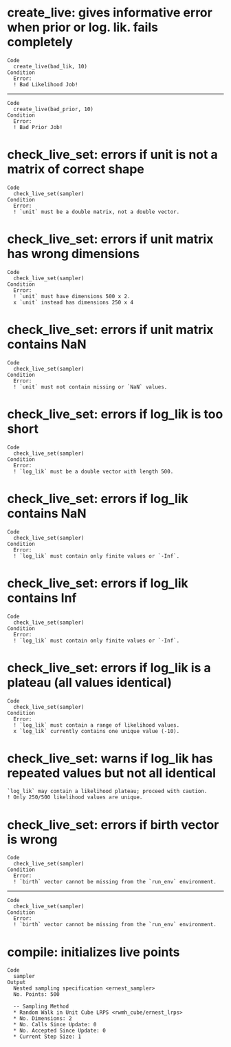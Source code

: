 # create_live: gives informative error when prior or log. lik. fails completely

    Code
      create_live(bad_lik, 10)
    Condition
      Error:
      ! Bad Likelihood Job!

---

    Code
      create_live(bad_prior, 10)
    Condition
      Error:
      ! Bad Prior Job!

# check_live_set: errors if unit is not a matrix of correct shape

    Code
      check_live_set(sampler)
    Condition
      Error:
      ! `unit` must be a double matrix, not a double vector.

# check_live_set: errors if unit matrix has wrong dimensions

    Code
      check_live_set(sampler)
    Condition
      Error:
      ! `unit` must have dimensions 500 x 2.
      x `unit` instead has dimensions 250 x 4

# check_live_set: errors if unit matrix contains NaN

    Code
      check_live_set(sampler)
    Condition
      Error:
      ! `unit` must not contain missing or `NaN` values.

# check_live_set: errors if log_lik is too short

    Code
      check_live_set(sampler)
    Condition
      Error:
      ! `log_lik` must be a double vector with length 500.

# check_live_set: errors if log_lik contains NaN

    Code
      check_live_set(sampler)
    Condition
      Error:
      ! `log_lik` must contain only finite values or `-Inf`.

# check_live_set: errors if log_lik contains Inf

    Code
      check_live_set(sampler)
    Condition
      Error:
      ! `log_lik` must contain only finite values or `-Inf`.

# check_live_set: errors if log_lik is a plateau (all values identical)

    Code
      check_live_set(sampler)
    Condition
      Error:
      ! `log_lik` must contain a range of likelihood values.
      x `log_lik` currently contains one unique value (-10).

# check_live_set: warns if log_lik has repeated values but not all identical

    `log_lik` may contain a likelihood plateau; proceed with caution.
    ! Only 250/500 likelihood values are unique.

# check_live_set: errors if birth vector is wrong

    Code
      check_live_set(sampler)
    Condition
      Error:
      ! `birth` vector cannot be missing from the `run_env` environment.

---

    Code
      check_live_set(sampler)
    Condition
      Error:
      ! `birth` vector cannot be missing from the `run_env` environment.

# compile: initializes live points

    Code
      sampler
    Output
      Nested sampling specification <ernest_sampler>
      No. Points: 500
      
      -- Sampling Method 
      * Random Walk in Unit Cube LRPS <rwmh_cube/ernest_lrps>
      * No. Dimensions: 2
      * No. Calls Since Update: 0
      * No. Accepted Since Update: 0
      * Current Step Size: 1

